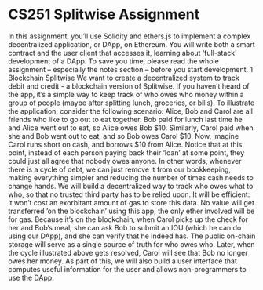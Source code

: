 # CS251 Splitwise Assignment
 
In this assignment, you’ll use Solidity and ethers.js to implement a complex decentralized application, or DApp, on Ethereum. You will write both a smart contract and the user client that
accesses it, learning about ‘full-stack’ development of a DApp. To save you time, please read the
whole assignment – especially the notes section – before you start development.
1 Blockchain Splitwise
We want to create a decentralized system to track debit and credit - a blockchain version of Splitwise.
If you haven’t heard of the app, it’s a simple way to keep track of who owes who money within
a group of people (maybe after splitting lunch, groceries, or bills). To illustrate the application,
consider the following scenario:
Alice, Bob and Carol are all friends who like to go out to eat together. Bob paid for lunch last
time he and Alice went out to eat, so Alice owes Bob $10. Similarly, Carol paid when she and Bob
went out to eat, and so Bob owes Carol $10.
Now, imagine Carol runs short on cash, and borrows $10 from Alice. Notice that at this point,
instead of each person paying back their ‘loan’ at some point, they could just all agree that nobody
owes anyone. In other words, whenever there is a cycle of debt, we can just remove it from our
bookkeeping, making everything simpler and reducing the number of times cash needs to change
hands.
We will build a decentralized way to track who owes what to who, so that no trusted third
party has to be relied upon. It will be efficient: it won’t cost an exorbitant amount of gas to store
this data. No value will get transferred ’on the blockchain’ using this app; the only ether involved
will be for gas.
Because it’s on the blockchain, when Carol picks up the check for her and Bob’s meal, she can
ask Bob to submit an IOU (which he can do using our DApp), and she can verify that he indeed
has. The public on-chain storage will serve as a single source of truth for who owes who. Later,
when the cycle illustrated above gets resolved, Carol will see that Bob no longer owes her money.
As part of this, we will also build a user interface that computes useful information for the user
and allows non-programmers to use the DApp.
